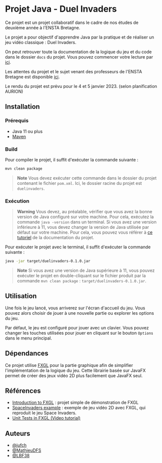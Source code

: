 # Projet Java - Duel Invaders

Ce projet est un projet collaboratif dans le cadre de nos études de deuxième année à l'ENSTA Bretagne.

Le projet a pour objectif d'apprendre Java par la pratique et de réaliser un jeu vidéo classique : Duel Invaders.

On peut retrouver toute la documentation de la logique du jeu et du code dans le dossier `docs` du projet. Vous pouvez commencer votre lecture par [ici](docs/README.md).

Les attentes du projet et le sujet venant des professeurs de l'ENSTA Bretagne est disponible [ici](docs/Projet%20Java%20-%20Sujet.pdf).

Le rendu du projet est prévu pour le 4 et 5 janvier 2023. (selon planification AURION)

## Installation

### Prérequis

- Java 11 ou plus
- [Maven](https://maven.apache.org/)

### Build

Pour compiler le projet, il suffit d'exécuter la commande suivante :

```bash
mvn clean package
```

> **Note**
> Vous devez exécuter cette commande dans le dossier du projet contenant le fichier `pom.xml`. Ici, le dossier racine du projet est `duelinvaders`.

### Exécution

> **Warning**
> Vous devez, au préalable, vérifier que vous avez la bonne version de Java configuré sur votre machine.
> Pour cela, exécutez la commande `java -version` dans un terminal. Si vous avez une version inférieure à 11, vous devez changer la version de Java utilisée par défaut sur votre machine.
> Pour cela, vous pouvez vous référer à [ce tutoriel](docs/installation.md) de la documentation du projet.

Pour exécuter le projet avec le terminal, il suffit d'exécuter la commande suivante :

```bash
java -jar target/duelinvaders-0.1.0.jar
```

> **Note**
> Si vous avez une version de Java supérieure à 11, vous pouvez exécuter le projet en double-cliquant sur le fichier produit par la commande `mvn clean package` : `target/duelinvaders-0.1.0.jar`.

## Utilisation

Une fois le jeu lancé, vous arriverez sur l'écran d'accueil du jeu. Vous pouvez alors choisir de jouer à une nouvelle partie ou explorer les options du jeu.

Par défaut, le jeu est configuré pour jouer avec un clavier. Vous pouvez changer les touches utilisées pour jouer en cliquant sur le bouton `Options` dans le menu principal.

## Dépendances

Ce projet utilise [FXGL](https://github.com/almasb/FXGL) pour la partie graphique afin de simplifier l'implémentation de la logique du jeu. Cette librairie basée sur JavaFX permet de créer des jeux vidéo 2D plus facilement que JavaFX seul.

## Références

- [Introduction to FXGL](https://github.com/AlmasB/IntroductionToFXGL) : projet simple de démonstration de FXGL
- [SpaceInvaders example](https://github.com/AlmasB/FXGLGames/tree/master/SpaceInvaders) : exemple de jeu vidéo 2D avec FXGL, qui reproduit le jeu Space Invaders.
- [Unit Tests in FXGL (Video tutorial)](https://www.youtube.com/watch?v=141HZptAiRo)

## Auteurs

- [@jufch](https://github.com/jufch)
- [@MathieuDFS](https://github.com/MathieuDFS)
- [@LBF38](https://github.com/LBF38)

